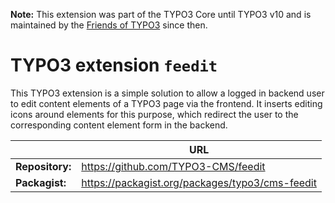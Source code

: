 **Note:** This extension was part of the TYPO3 Core until TYPO3 v10 and is 
maintained by the [Friends of TYPO3](https://github.com/FriendsOfTYPO3/feedit) 
since then.

# TYPO3 extension `feedit`

This TYPO3 extension is a simple solution to allow a logged in backend user to
edit content elements of a TYPO3 page via the frontend. It inserts editing icons
around elements for this purpose, which redirect the user to the corresponding
content element form in the backend.

|                  | URL                                                   |
|------------------|-------------------------------------------------------|
| **Repository:**  | https://github.com/TYPO3-CMS/feedit                   |
| **Packagist:**   | https://packagist.org/packages/typo3/cms-feedit       |
